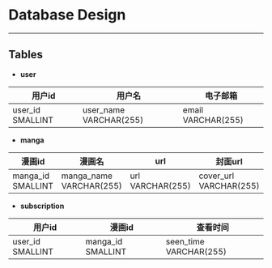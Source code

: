 # Database Design
***
## Tables
* **user**

|用户id|用户名|电子邮箱|
|--------|---|---|
| user_id SMALLINT | user_name VARCHAR(255) | email VARCHAR(255) |

* **manga**

|漫画id|漫画名|url|封面url|更新时间|
|--------|---|---|--|--|
| manga_id SMALLINT | manga_name VARCHAR(255) | url VARCHAR(255) | cover_url VARCHAR(255) | update_time VARCHAR(255) |

* **subscription**

|用户id|漫画id|查看时间|
|--------|---|---|
| user_id SMALLINT | manga_id SMALLINT | seen_time VARCHAR(255) |

